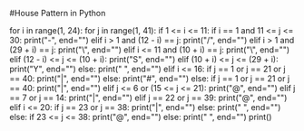 #House Pattern in Python

for i in range(1, 24):
    for j in range(1, 41):
        if 1 <= i <= 11:
            if i == 1 and 11 <= j <= 30:
                print("-", end="")
            elif i > 1 and (12 - i) == j:
                print("/", end="")
            elif i > 1 and (29 + i) == j:
                print("\\", end="")
            elif i <= 11 and (10 + i) == j:
                print("\\", end="")
            elif (12 - i) <= j <= (10 + i):
                print("S", end="")
            elif (10 + i) <= j <= (29 + i):
                print("Y", end="")
            else:
                print(" ", end="")
        elif i <= 16:
            if j == 1 or j == 21 or j == 40:
                print("|", end="")
            else:
                print("#", end="")
        else:
            if j == 1 or j == 21 or j == 40:
                print("|", end="")
            elif j <= 6 or (15 <= j <= 21):
                print("@", end="")
            elif j == 7 or j == 14:
                print("|", end="")
            elif j == 22 or j == 39:
                print("@", end="")
            elif i <= 20:
                if j == 23 or j == 38:
                    print("|", end="")
                else:
                    print(" ", end="")
            else:
                if 23 <= j <= 38:
                    print("@", end="")
                else:
                    print(" ", end="")
    print()
